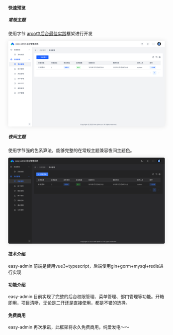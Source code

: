 

#### 快速预览
##### 常规主题
使用字节 [arco中后台最佳实践](https://arco.design/vue/docs/theme)框架进行开发

<img style="box-shadow:0 0 15px rgba(0,0,0,0.1);border-radius: 4px;" src="./images/white-menu.png">

##### 夜间主题
使用字节强的色系算法，能够完整的在常规主题兼容夜间主题色。

<img style="box-shadow:0 0 15px rgba(0,0,0,0.1);border-radius: 4px;" src="./images/black-menu.png">

#### 技术介绍
easy-admin 前端是使用vue3+typescript，后端使用gin+gorm+mysql+redis进行实现


#### 功能介绍
easy-admin 目前实现了完整的后台权限管理、菜单管理、部门管理等功能。开箱即用，项目清晰，无论是二开还是直接使用，都是不错的选择。

#### 免费商用
easy-admin 再次承诺，此框架将永久免费商用，纯爱发电～～
